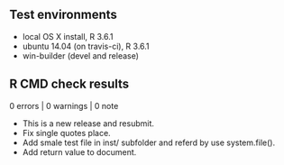 ## Test environments
* local OS X install, R 3.6.1
* ubuntu 14.04 (on travis-ci), R 3.6.1
* win-builder (devel and release)

## R CMD check results

0 errors | 0 warnings | 0 note

* This is a new release and resubmit.
* Fix single quotes place.
* Add smale test file in inst/ subfolder and referd by use system.file().
* Add return value to document.
